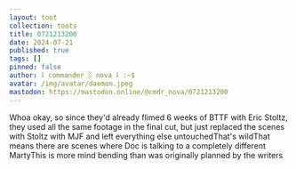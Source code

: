 ```yaml
---
layout: toot
collection: toots
title: 0721213200
date: 2024-07-21
published: true
tags: []
pinned: false
author: ⸸ commander ░ nova ⸸ :~$
avatar: /img/avatar/daemon.jpeg
mastodon: https://mastodon.online/@cmdr_nova/0721213200
---
```


Whoa okay, so since they'd already flimed 6 weeks of BTTF with Eric Stoltz, they used all the same footage in the final cut, but just replaced the scenes with Stoltz with MJF and left everything else untouchedThat's wildThat means there are scenes where Doc is talking to a completely different MartyThis is more mind bending than was originally planned by the writers
